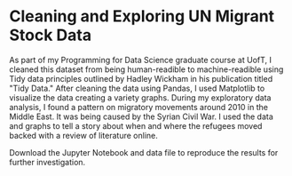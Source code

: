 # Cleaning and Exploring UN Migrant Stock Data
As part of my Programming for Data Science graduate course at UofT, I cleaned this dataset from being human-readible to machine-readible using Tidy data principles outlined by Hadley Wickham in his publication titled "Tidy Data." After cleaning the data using Pandas, I used Matplotlib to visualize the data creating a variety graphs. During my exploratory data analysis, I found a pattern on migratory movements around 2010 in the Middle East. It was being caused by the Syrian Civil War. I used the data and graphs to tell a story about when and where the refugees moved backed with a review of literature online. 

Download the Jupyter Notebook and data file to reproduce the results for further investigation. 
